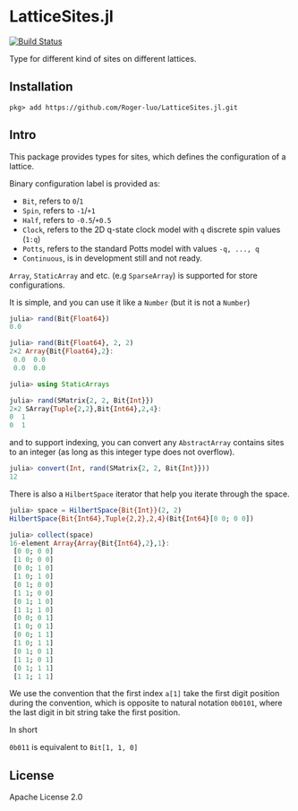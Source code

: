 # LatticeSites.jl

[![Build Status](https://travis-ci.org/Roger-luo/LatticeSites.jl.svg?branch=master)](https://travis-ci.org/Roger-luo/LatticeSites.jl)

Type for different kind of sites on different lattices.

## Installation

```
pkg> add https://github.com/Roger-luo/LatticeSites.jl.git
```

## Intro

This package provides types for sites, which defines the configuration of a lattice.

Binary configuration label is provided as:

- `Bit`,  refers to `0`/`1`
- `Spin`, refers to `-1`/`+1`
- `Half`, refers to `-0.5`/`+0.5`
- `Clock`, refers to the 2D q-state clock model with `q` discrete spin values (`1:q`)
- `Potts`, refers to the standard Potts model with values `-q, ..., q`
- `Continuous`, is in development still and not ready.

`Array`, `StaticArray` and etc. (e.g `SparseArray`) is supported for store configurations.

It is simple, and you can use it like a `Number` (but it is not a `Number`)

```julia
julia> rand(Bit{Float64})
0.0

julia> rand(Bit{Float64}, 2, 2)
2×2 Array{Bit{Float64},2}:
 0.0  0.0
 0.0  0.0

julia> using StaticArrays

julia> rand(SMatrix{2, 2, Bit{Int}})
2×2 SArray{Tuple{2,2},Bit{Int64},2,4}:
0  1
0  1
```

and to support indexing, you can convert any `AbstractArray` contains sites to an integer
(as long as this integer type does not overflow).

```julia
julia> convert(Int, rand(SMatrix{2, 2, Bit{Int}}))
12
```

There is also a `HilbertSpace` iterator that help you iterate through the space.

```julia
julia> space = HilbertSpace{Bit{Int}}(2, 2)
HilbertSpace{Bit{Int64},Tuple{2,2},2,4}(Bit{Int64}[0 0; 0 0])

julia> collect(space)
16-element Array{Array{Bit{Int64},2},1}:
 [0 0; 0 0]
 [1 0; 0 0]
 [0 0; 1 0]
 [1 0; 1 0]
 [0 1; 0 0]
 [1 1; 0 0]
 [0 1; 1 0]
 [1 1; 1 0]
 [0 0; 0 1]
 [1 0; 0 1]
 [0 0; 1 1]
 [1 0; 1 1]
 [0 1; 0 1]
 [1 1; 0 1]
 [0 1; 1 1]
 [1 1; 1 1]
```

We use the convention that the first index `a[1]` take the first digit position
during the convention, which is opposite to natural notation `0b0101`, where the last
digit in bit string take the first position.

In short

`0b011` is equivalent to `Bit[1, 1, 0]`


## License

Apache License 2.0
